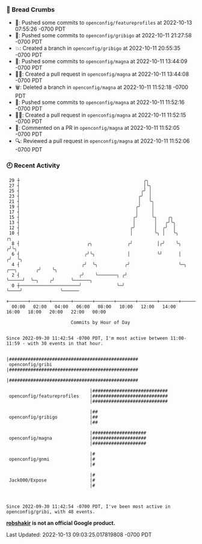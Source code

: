 ### 🍞 Bread Crumbs

 * 🚢: Pushed some commits to `openconfig/featureprofiles` at 2022-10-13 07:55:26 -0700 PDT
 * 🚢: Pushed some commits to `openconfig/gribigo` at 2022-10-11 21:27:58 -0700 PDT
 * 💥: Created a branch in `openconfig/gribigo` at 2022-10-11 20:55:35 -0700 PDT
 * 🚢: Pushed some commits to `openconfig/magna` at 2022-10-11 13:44:09 -0700 PDT
 * ✍🏼: Created a pull request in `openconfig/magna` at 2022-10-11 13:44:08 -0700 PDT
 * 🗑: Deleted a branch in `openconfig/magna` at 2022-10-11 11:52:18 -0700 PDT
 * 🚢: Pushed some commits to `openconfig/magna` at 2022-10-11 11:52:16 -0700 PDT
 * ✍🏼: Created a pull request in `openconfig/magna` at 2022-10-11 11:52:15 -0700 PDT
 * 💬: Commented on a PR in  `openconfig/magna` at 2022-10-11 11:52:05 -0700 PDT
 * 🔍: Reviewed a pull request in  `openconfig/magna` at 2022-10-11 11:52:06 -0700 PDT

### 🕘 Recent Activity
```
 29 ┼                                              ╭╮
 27 ┤                                              │╰╮
 25 ┤                                             ╭╯ │
 23 ┤                                            ╭╯  │
 21 ┤                                            │   ╰╮
 19 ┤                                           ╭╯    │
 17 ┤                                           │     │
 15 ┤                                          ╭╯     ╰╮    ╭╮
 13 ┤                                          │       │   ╭╯╰╮
 12 ┤                                         ╭╯       │  ╭╯  │
 10 ┤                                         │        ╰╮ │   ╰╮                      ╭╮
  8 ┤                         ╭╮             ╭╯         │╭╯    ╰╮                    ╭╯╰╮
  6 ┤                        ╭╯╰╮            │          ╰╯      │                   ╭╯  ╰╮
  4 ┤                       ╭╯  ╰╮          ╭╯                  ╰─╮     ╭──╮       ╭╯    ╰╮
  2 ┤                      ╭╯    ╰───────╮ ╭╯                     ╰─────╯  ╰─╮    ╭╯      ╰──────╮
  0 ┼──────────────────────╯             ╰─╯                                 ╰────╯              ╰──────
    +───────+───────+───────+───────+───────+───────+───────+───────+───────+───────+───────+───────+────
  00:00   02:00   04:00   06:00   08:00   10:00   12:00   14:00   16:00   18:00   20:00   22:00   00:00   

						Commits by Hour of Day


Since 2022-09-30 11:42:54 -0700 PDT, I'm most active between 11:00-11:59 - with 30 events in that hour.

```



```
                               |################################################
 openconfig/gribi              |################################################
                               |################################################

                               |############################
 openconfig/featureprofiles    |############################
                               |############################

                               |##
 openconfig/gribigo            |##
                               |##

                               |####################
 openconfig/magna              |####################
                               |####################

                               |#
 openconfig/gnmi               |#
                               |#

                               |#
 Jack000/Expose                |#
                               |#



Since 2022-09-30 11:42:54 -0700 PDT, I've been most active in openconfig/gribi, with 48 events.

```
**[robshakir](mailto:robjs@google.com) is not an official Google product.**  


Last Updated: 2022-10-13 09:03:25.017819808 -0700 PDT
